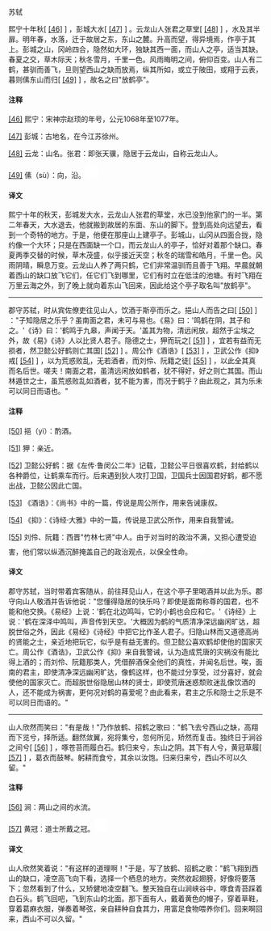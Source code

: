 
苏轼

熙宁十年秋[
[\[46\]](#note_46)
] ，彭城大水[
[\[47\]](#note_47)
] 。云龙山人张君之草堂[
[\[48\]](#note_48)
]
，水及其半扉。明年春，水落，迁于故居之东，东山之麓。升高而望，得异境焉，作亭于其上。彭城之山，冈岭四合，隐然如大环，独缺其西一面，而山人之亭，适当其缺。春夏之交，草木际天；秋冬雪月，千里一色。风雨晦明之间，俯仰百变。山人有二鹤，甚驯而善飞，旦则望西山之缺而放焉，纵其所如，或立于陂田，或翔于云表，暮则傃东山而归[
[\[49\]](#note_49)
] ，故名之曰"放鹤亭"。

#### 注释 

[\[46\]](#noteBack_46)
熙宁：宋神宗赵顼的年号，公元1068年至1077年。

[\[47\]](#noteBack_47)
彭城：古地名，在今江苏徐州。

[\[48\]](#noteBack_48)
云龙：山名。张君：即张天骥，隐居于云龙山，自称云龙山人。

[\[49\]](#noteBack_49)
傃（sù）：向，沿。![ft](media/Image00002.jpg)

#### 译文 

熙宁十年的秋天，彭城发大水，云龙山人张君的草堂，水已没到他家门的一半。第二年春天，大水退去，他就搬到故居的东面、东山的脚下。登到高处向远望去，看到一个奇特的地方。于是，他便在那座山上建亭子。彭城山，山冈从四面合拢，隐约像一个大环；只是在西面缺一个口，而云龙山人的亭子，恰好对着那个缺口。春夏两季交替的时候，草木茂盛，似乎接近天空；秋冬的瑞雪和皓月，千里一色。风雨阴晴，瞬息万变。云龙山人养了两只鹤，它们非常温驯而且善于飞翔。早晨就朝着西山的缺口放飞它们，任它们飞到哪里，它们有时立在低洼的池塘。有时飞翔在万里云海之外，到了晚上就向着东山飞回来，因此给这个亭子取名叫"放鹤亭"。

------------------------------------------------------------------------

郡守苏轼，时从宾佐僚吏往见山人，饮酒于斯亭而乐之。挹山人而告之曰[
[\[50\]](#note_50)
]
："子知隐居之乐乎？虽南面之君，未可与易也。《易》曰：'鸣鹤在阴，其子和之。'《诗》曰：'鹤鸣于九皋，声闻于天。'盖其为物，清远闲放，超然于尘埃之外，故《易》《诗》人以比贤人君子。隐德之士，狎而玩之[
[\[51\]](#note_51)
] ，宜若有益而无损者，然卫懿公好鹤则亡其国[
[\[52\]](#note_52)
] 。周公作《酒诰》[
[\[53\]](#note_53)
] ，卫武公作《抑》戒[
[\[54\]](#note_54)
] ，以为荒惑败乱，无若酒者，而刘伶、阮籍之徒[
[\[55\]](#note_55)
]
，以此全其真而名后世。嗟夫！南面之君，虽清远闲放如鹤者，犹不得好，好之则亡其国。而山林遁世之士，虽荒惑败乱如酒者，犹不能为害，而况于鹤乎？由此观之，其为乐未可以同日而语也。"

#### 注释 

[\[50\]](#noteBack_50)
挹（yì）：酌酒。

[\[51\]](#noteBack_51)
狎：亲近。

[\[52\]](#noteBack_52)
卫懿公好鹤：据《左传·鲁闵公二年》记载，卫懿公平日很喜欢鹤，封给鹤以各种爵位，让鹤乘车而行。后来遇到狄人攻打卫国，卫国兵士因国君好鹤，都不愿出战，卫懿公因此亡国。

[\[53\]](#noteBack_53)
《酒诰》：《尚书》中的一篇，传说是周公所作，用来告诫康叔。

[\[54\]](#noteBack_54)
《抑》：《诗经·大雅》中的一篇，传说是卫武公所作，用来自我警诫。

[\[55\]](#noteBack_55)
刘伶、阮籍：西晋"竹林七贤"中人。由于对当时的政治不满，又担心遭受迫害，他们常以纵酒沉醉掩盖自己的政治观点，以保全性命。![ft](media/Image00002.jpg)

#### 译文 

郡守苏轼，当时带着宾客随从，前往拜见山人，在这个亭子里喝酒并以此为乐。郡守向山人敬酒并告诉他说："您懂得隐居的快乐吗？即使是面南称尊的国君，也不能和他交换。《易经》上说：'鹤在北边鸣叫，它的小鹤也会应和它。'《诗经》上说：'鹤在深泽中鸣叫，声音传到天空。'大概因为鹤的气质清净深远幽闲旷达，超脱世俗之外，因此《易经》《诗经》中把它比作圣人君子。归隐山林而又道德高尚的贤能之士，亲近地把玩它，似乎是有益无害的。但卫懿公喜欢鹤却使他的国家灭亡。周公作《酒诰》，卫武公作《抑》来自我警诫，认为造成荒唐的灾祸没有能比得上酒的；而刘伶、阮籍那类人，凭借醉酒保全他们的真性，并闻名后世。唉，面南的君主，即使清净深远幽闲旷达，像鹤这样，也不能过分享受，过分喜好，就会使他的国家灭亡。而超脱世俗隐居山林的贤士，即使荒唐迷惑颓败迷乱像饮酒的人，还不能成为祸害，更何况对鹤的喜爱呢？由此看来，君主之乐和隐士之乐是不可以同日而语的。"

------------------------------------------------------------------------

山人欣然而笑曰："有是哉！"乃作放鹤、招鹤之歌曰："鹤飞去兮西山之缺，高翔而下览兮，择所适。翻然敛翼，宛将集兮，忽何所见，矫然而复击。独终日于涧谷之间兮[
[\[56\]](#note_56)
]
，啄苍苔而履白石。鹤归来兮，东山之阴。其下有人兮，黄冠草履[
[\[57\]](#note_57)
]
，葛衣而鼓琴。躬耕而食兮，其余以汝饱。归来归来兮，西山不可以久留。"

#### 注释 

[\[56\]](#noteBack_56)
涧：两山之间的水流。

[\[57\]](#noteBack_57)
黄冠：道士所戴之冠。![ft](media/Image00002.jpg)

#### 译文 

山人欣然笑着说："有这样的道理啊！"于是，写了放鹤、招鹤之歌："鹤飞翔到西山的缺口，凌空高飞向下看，选择一个栖息的地方。突然收起翅膀，好像将要落下；忽然看到了什么，又矫健地凌空翻飞。整天独自在山涧峡谷中，啄食青苔踩着白石头。鹤飞回吧，飞到东山的北面。那下面有人，戴着黄色的帽子，穿着草鞋，穿着葛麻衣服，弹奏着琴弦，亲自耕种自食其力，用富足食物喂养你们。回来啊回来，西山不可以久留。"

